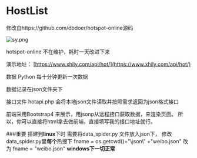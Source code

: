 # HostList

修改自https://github.com/dbdoer/hotspot-online源码

![sy.png](https://i.loli.net/2021/07/13/bDGfsIK3Q86nZeC.png)

hotspot-online 不在维护，耗时一天改进下来

演示地址： [https://www.xhily.com/api/hot/](https://www.xhily.com/api/hot/)

数据 Python 每十分钟更新一次数据

数据记录在json文件夹下

接口文件  hotapi.php 会将本地json文件读取并按照需求返回为json格式接口


前端采用Bootstrap4 来展示，用jsonp从远程接口获取数据，来渲染页面。
所以，你可以直接将html拿去做前端，直接填写我的接口地址就行。

###重要
搭建到**linux**下时 需要将data_spider.py 文件放入json下，
修改data_spider.py里**每个**热搜下
fname = os.getcwd()+"\\json\\" +"weibo.json"
改为
fname = "weibo.json"
**windows下一切正常** 


